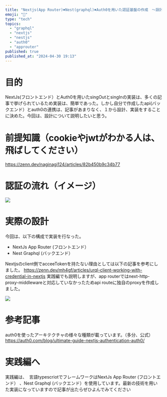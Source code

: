 ```yaml
---
title: "Nextjs(App Router)✖️Nest(graphql)✖️Auth0を用いた認証基盤の作成　〜設計編〜"
emoji: "🦁"
type: "tech"
topics:
  - "graphql"
  - "nextjs"
  - "nestjs"
  - "auth0"
  - "approuter"
published: true
published_at: "2024-04-30 19:13"
---
```


# 目的
NextJs(フロントエンド）とAuth0を用いたsingOutとsingInの実装は、多くの記事で挙げられているため実装は、簡単であった。しかし自分で作成したapi(バックエンド）とauth0の連携は、記事があまりなく、１から設計、実装をすることに決めた。今回は、設計について説明したいと思う。

# 前提知識（cookieやjwtがわかる人は、飛ばしてください）
https://zenn.dev/naginagi124/articles/82b450b9c34b77

# 認証の流れ（イメージ）
![](https://storage.googleapis.com/zenn-user-upload/b9d30bf84141-20240430.png)


# 実際の設計
今回は、以下の構成で実装を行なった。
- NextJs App Router (フロントエンド）
- Nest Graphql (バックエンド）

Nextjsのclient側でacceeTokenを持たない理由としては以下の記事を参考にしました。
  https://zenn.dev/mh4gf/articles/urql-client-working-with-credential-in-nextjs
 実践編でも説明しますが、app routerではnext-http-proxy-middlewareと対応していなかったためapi routeに独自のproxyを作成しました。


![](https://storage.googleapis.com/zenn-user-upload/93d48977a46c-20240430.png)


# 参考記事
auth0を使ったアーキテクチャの様々な種類が載っています。（多分、公式）
https://auth0.com/blog/ultimate-guide-nextjs-authentication-auth0/

# 実践編へ
実践編は、　言語typescriotでフレームワークはNextJs App Router (フロントエンド）
、Nest Graphql (バックエンド）を使用しています。最新の技術を用いた実装になっていますので記事が出たらぜひよんでみてください
